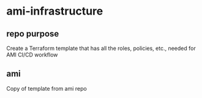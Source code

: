# ami-infrastructure

## repo purpose
 Create a Terraform template that has all the roles, policies, etc., needed for AMI CI/CD workflow

 ## ami 

 Copy of template from ami repo